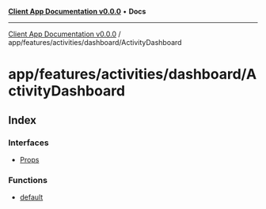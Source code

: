 [**Client App Documentation v0.0.0**](../../../../../README.md) • **Docs**

***

[Client App Documentation v0.0.0](../../../../../README.md) / app/features/activities/dashboard/ActivityDashboard

# app/features/activities/dashboard/ActivityDashboard

## Index

### Interfaces

- [Props](interfaces/Props.md)

### Functions

- [default](functions/default.md)
